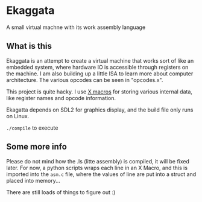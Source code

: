 # Ekaggata
A small virtual machne with its work assembly language


## What is this

Ekaggata is an attempt to create a virtual machine that works sort of like an embedded system, where hardware IO is accessible through registers on the machine. 
I am also building up a little ISA to learn more about computer architecture. The various opcodes can be seen in "opcodes.x".

This project is quite hacky. I use [X macros](https://en.wikipedia.org/wiki/X_Macro) for storing various internal data, like register names and opcode information.


Ekagatta depends on SDL2 for graphics display, and the build file only runs on Linux.

```./compile``` to execute


## Some more info
Please do not mind how the .ls (litte assembly) is compiled, it will be fixed later. For now, a python scripts wraps each line in an X Macro, and this is imported into the ```asm.c``` file, where the values of line are put into a struct and placed into memory...

There are still loads of things to figure out :)
